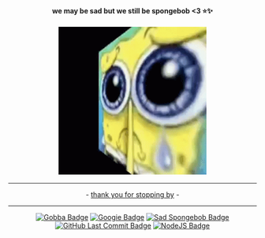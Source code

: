 <div align="center">

<p align="center">
  <a href="https://github.com/1up64"> 
<blockquote class="imgur-embed-pub" lang="en" data-id="a/TDHzLEg" data-context="false" ><a href="//imgur.com/a/TDHzLEg"></a></blockquote><script async src="//s.imgur.com/min/embed.js" charset="utf-8"></script>
</p>

#### we may be sad but we still be spongebob <3 ⭐️✨

<img src="https://github.com/1up64/Sad-Spongebob/blob/main/docs/angai313-spongebob-sad.gif?raw=true" alt="Sad Spongebob" width="300"/><br>
<hr>
<p align="center">
-
<a href="./thankyou.md">thank you for stopping by</a>
-
</p>
<hr>

[![Gobba Badge](https://custom-icon-badges.demolab.com/badge/approved-purple?style=plastic&label=gobba&logoColor=&logo=fathers-day-rock)](https://gaxle.vercel.app "gobba axle")
[![Googie Badge](https://custom-icon-badges.demolab.com/badge/approved-5C4033?style=plastic&label=googie&logoColor=&logo=googie)](http://bribble.co/dog.html "googie web")
 [![Sad Spongebob Badge](https://custom-icon-badges.demolab.com/badge/spongebob-yellow?style=plastic&label=sad&logoColor=&logo=sad-spongebob)](https://for-vercel-yay.vercel.app "sad spongebob")
 [![GitHub Last Commit Badge](https://custom-icon-badges.demolab.com/github/last-commit/1up64/Sad-Spongebob?logo=history&logoColor=white&style=plastic)](https://github.com/1up64/Sad-Spongebob/commits/main "last commit") [![NodeJS Badge](https://custom-icon-badges.demolab.com/github/actions/workflow/status/1up64/Sad-Spongebob/webpack.yml?&style=plastic&branch=main&logo=check-circle-fill&logoColor=white)](https://nodejs.org/en "I hate NodeJS")
</div>
